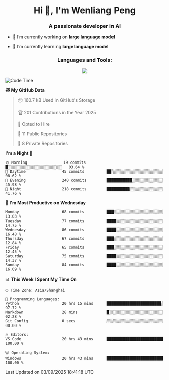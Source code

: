 <h1 align="center">Hi 👋, I'm Wenliang Peng</h1>
<h3 align="center">A passionate developer in AI</h3>

- 🔭 I’m currently working on **large language model**

- 🌱 I’m currently learning **large language model**

<!-- <h3 align="left">Connect with me:</h3> -->
<!-- <p align="left">
</p> -->

<h3 align="center">Languages and Tools:</h3>
<p align="center">
  <a href="https://skillicons.dev">
    <img src="https://skillicons.dev/icons?i=cpp,ros,docker,azure,git,linux,py,pytorch,cmake,githubactions,powershell,md&perline=6" />
  </a>
</p>


<!-- <p><img align="center" src="https://github-readme-stats.vercel.app/api/top-langs?username=bpwl0121&show_icons=true&locale=en&layout=compact" alt="bpwl0121" /></p> -->

<!-- <p><img align="center" src="https://github-readme-streak-stats.herokuapp.com/?user=bpwl0121&" alt="bpwl0121" /></p> -->

<!--START_SECTION:waka-->
![Code Time](http://img.shields.io/badge/Code%20Time-399%20hrs%2014%20mins-blue)

**🐱 My GitHub Data** 

> 📦 160.7 kB Used in GitHub's Storage 
 > 
> 🏆 201 Contributions in the Year 2025
 > 
> 💼 Opted to Hire
 > 
> 📜 11 Public Repositories 
 > 
> 🔑 8 Private Repositories 
 > 
**I'm a Night 🦉** 

```text
🌞 Morning                19 commits          █░░░░░░░░░░░░░░░░░░░░░░░░   03.64 % 
🌆 Daytime                45 commits          ██░░░░░░░░░░░░░░░░░░░░░░░   08.62 % 
🌃 Evening                240 commits         ███████████░░░░░░░░░░░░░░   45.98 % 
🌙 Night                  218 commits         ██████████░░░░░░░░░░░░░░░   41.76 % 
```
📅 **I'm Most Productive on Wednesday** 

```text
Monday                   68 commits          ███░░░░░░░░░░░░░░░░░░░░░░   13.03 % 
Tuesday                  77 commits          ████░░░░░░░░░░░░░░░░░░░░░   14.75 % 
Wednesday                86 commits          ████░░░░░░░░░░░░░░░░░░░░░   16.48 % 
Thursday                 67 commits          ███░░░░░░░░░░░░░░░░░░░░░░   12.84 % 
Friday                   65 commits          ███░░░░░░░░░░░░░░░░░░░░░░   12.45 % 
Saturday                 75 commits          ████░░░░░░░░░░░░░░░░░░░░░   14.37 % 
Sunday                   84 commits          ████░░░░░░░░░░░░░░░░░░░░░   16.09 % 
```


📊 **This Week I Spent My Time On** 

```text
🕑︎ Time Zone: Asia/Shanghai

💬 Programming Languages: 
Python                   20 hrs 15 mins      ████████████████████████░   97.72 % 
Markdown                 28 mins             █░░░░░░░░░░░░░░░░░░░░░░░░   02.28 % 
Git Config               0 secs              ░░░░░░░░░░░░░░░░░░░░░░░░░   00.00 % 

🔥 Editors: 
VS Code                  20 hrs 43 mins      █████████████████████████   100.00 % 

💻 Operating System: 
Windows                  20 hrs 43 mins      █████████████████████████   100.00 % 
```


 Last Updated on 03/09/2025 18:41:18 UTC
<!--END_SECTION:waka-->
